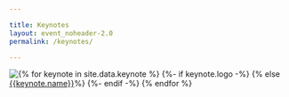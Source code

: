 ```yaml
---

title: Keynotes
layout: event_noheader-2.0
permalink: /keynotes/

---
```

<section class="member-list">
{% for keynote in site.data.keynote %}
{%- if keynote.logo -%}
<div style="float:left;"><a href="{{keynote.url}}" class="keynote-logo" style="filter:none;"><img src="{{keynote.logo}}"/></a></div>
{% else %}
<div style="float:left;"><a href="{{keynote.url}}" class="keynote-logo" style="filter:none;">{{keynote.name}}</a></div>
{%- endif -%}
{% endfor %}
</section>
